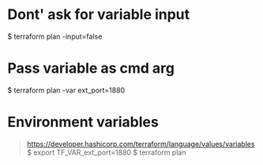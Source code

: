 # Dont' ask for variable input
$ terraform plan -input=false

# Pass variable as cmd arg
$ terraform plan -var ext_port=1880

# Environment variables
> https://developer.hashicorp.com/terraform/language/values/variables
$ export TF_VAR_ext_port=1880
$ terraform plan